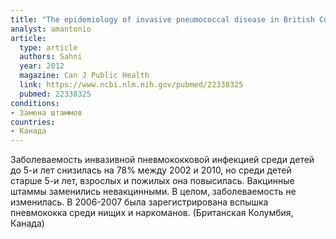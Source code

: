 ```yaml
---
title: "The epidemiology of invasive pneumococcal disease in British Columbia following implementation of an infant immunization program: increases in herd immunity and replacement disease"
analyst: amantonio
article:
  type: article
  authors: Sahni
  year: 2012
  magazine: Can J Public Health
  link: https://www.ncbi.nlm.nih.gov/pubmed/22338325
  pubmed: 22338325
conditions:
- Замена штаммов
countries:
- Канада
---
```


Заболеваемость инвазивной пневмококковой инфекцией среди детей до 5-и лет снизилась на 78% между 2002 и 2010, но среди детей старше 5-и лет, взрослых и пожилых она повысилась. Вакцинные штаммы заменились невакцинными. В целом, заболеваемость не изменилась. В 2006-2007 была зарегистрирована вспышка пневмококка среди нищих и наркоманов. (Британская Колумбия, Канада)
